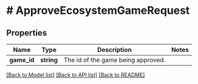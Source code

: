 # # ApproveEcosystemGameRequest

## Properties

Name | Type | Description | Notes
------------ | ------------- | ------------- | -------------
**game_id** | **string** | The id of the game being approved. |

[[Back to Model list]](../../README.md#models) [[Back to API list]](../../README.md#endpoints) [[Back to README]](../../README.md)

